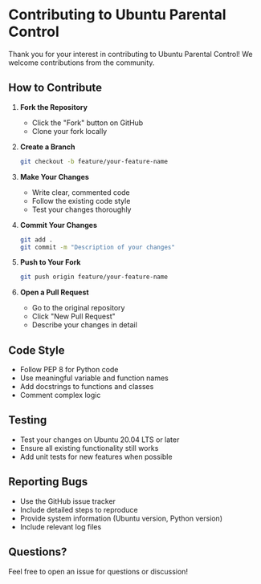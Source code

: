 # Contributing to Ubuntu Parental Control

Thank you for your interest in contributing to Ubuntu Parental Control! We welcome contributions from the community.

## How to Contribute

1. **Fork the Repository**
   - Click the "Fork" button on GitHub
   - Clone your fork locally

2. **Create a Branch**
   ```bash
   git checkout -b feature/your-feature-name
   ```

3. **Make Your Changes**
   - Write clear, commented code
   - Follow the existing code style
   - Test your changes thoroughly

4. **Commit Your Changes**
   ```bash
   git add .
   git commit -m "Description of your changes"
   ```

5. **Push to Your Fork**
   ```bash
   git push origin feature/your-feature-name
   ```

6. **Open a Pull Request**
   - Go to the original repository
   - Click "New Pull Request"
   - Describe your changes in detail

## Code Style

- Follow PEP 8 for Python code
- Use meaningful variable and function names
- Add docstrings to functions and classes
- Comment complex logic

## Testing

- Test your changes on Ubuntu 20.04 LTS or later
- Ensure all existing functionality still works
- Add unit tests for new features when possible

## Reporting Bugs

- Use the GitHub issue tracker
- Include detailed steps to reproduce
- Provide system information (Ubuntu version, Python version)
- Include relevant log files

## Questions?

Feel free to open an issue for questions or discussion!
